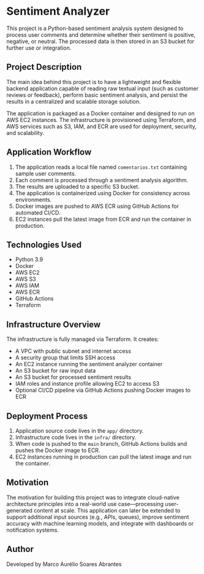 # Sentiment Analyzer

This project is a Python-based sentiment analysis system designed to process user comments and determine whether their sentiment is positive, negative, or neutral. The processed data is then stored in an S3 bucket for further use or integration.

## Project Description

The main idea behind this project is to have a lightweight and flexible backend application capable of reading raw textual input (such as customer reviews or feedback), perform basic sentiment analysis, and persist the results in a centralized and scalable storage solution.

The application is packaged as a Docker container and designed to run on AWS EC2 instances. The infrastructure is provisioned using Terraform, and AWS services such as S3, IAM, and ECR are used for deployment, security, and scalability.

## Application Workflow

1. The application reads a local file named `comentarios.txt` containing sample user comments.
2. Each comment is processed through a sentiment analysis algorithm.
3. The results are uploaded to a specific S3 bucket.
4. The application is containerized using Docker for consistency across environments.
5. Docker images are pushed to AWS ECR using GitHub Actions for automated CI/CD.
6. EC2 instances pull the latest image from ECR and run the container in production.

## Technologies Used

-   Python 3.9
-   Docker
-   AWS EC2
-   AWS S3
-   AWS IAM
-   AWS ECR
-   GitHub Actions
-   Terraform

## Infrastructure Overview

The infrastructure is fully managed via Terraform. It creates:

-   A VPC with public subnet and internet access
-   A security group that limits SSH access
-   An EC2 instance running the sentiment analyzer container
-   An S3 bucket for raw input data
-   An S3 bucket for processed sentiment results
-   IAM roles and instance profile allowing EC2 to access S3
-   Optional CI/CD pipeline via GitHub Actions pushing Docker images to ECR

## Deployment Process

1. Application source code lives in the `app/` directory.
2. Infrastructure code lives in the `infra/` directory.
3. When code is pushed to the `main` branch, GitHub Actions builds and pushes the Docker image to ECR.
4. EC2 instances running in production can pull the latest image and run the container.

## Motivation

The motivation for building this project was to integrate cloud-native architecture principles into a real-world use case—processing user-generated content at scale. This application can later be extended to support additional input sources (e.g., APIs, queues), improve sentiment accuracy with machine learning models, and integrate with dashboards or notification systems.

## Author

Developed by Marco Aurélio Soares Abrantes

